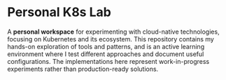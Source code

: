 # Personal K8s Lab

A **personal workspace** for experimenting with cloud-native technologies, focusing on Kubernetes and its ecosystem. This repository contains my hands-on exploration of tools and patterns, and is an active learning environment where I test different approaches and document useful configurations. The implementations here represent work-in-progress experiments rather than production-ready solutions.
